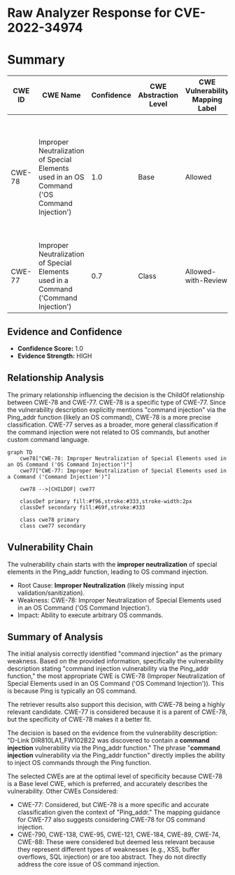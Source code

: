 # Raw Analyzer Response for CVE-2022-34974

# Summary
| CWE ID | CWE Name | Confidence | CWE Abstraction Level | CWE Vulnerability Mapping Label | CWE-Vulnerability Mapping Notes |
|---|---|---|---|---|---|
| CWE-78 | Improper Neutralization of Special Elements used in an OS Command ('OS Command Injection') | 1.0 | Base | Allowed | Primary CWE. The product constructs an OS command using externally-influenced input, but it does not neutralize special elements. |
| CWE-77 | Improper Neutralization of Special Elements used in a Command ('Command Injection') | 0.7 | Class | Allowed-with-Review | Secondary CWE. More general case of command injection. |

## Evidence and Confidence

*   **Confidence Score:** 1.0
*   **Evidence Strength:** HIGH

## Relationship Analysis
The primary relationship influencing the decision is the ChildOf relationship between CWE-78 and CWE-77. CWE-78 is a specific type of CWE-77. Since the vulnerability description explicitly mentions "command injection" via the Ping_addr function (likely an OS command), CWE-78 is a more precise classification. CWE-77 serves as a broader, more general classification if the command injection were not related to OS commands, but another custom command language.

```mermaid
graph TD
    cwe78["CWE-78: Improper Neutralization of Special Elements used in an OS Command ('OS Command Injection')"]
    cwe77["CWE-77: Improper Neutralization of Special Elements used in a Command ('Command Injection')"]
    
    cwe78 -->|CHILDOF| cwe77
    
    classDef primary fill:#f96,stroke:#333,stroke-width:2px
    classDef secondary fill:#69f,stroke:#333
    
    class cwe78 primary
    class cwe77 secondary
```

## Vulnerability Chain
The vulnerability chain starts with the **improper neutralization** of special elements in the Ping_addr function, leading to OS command injection.
  - Root Cause: **Improper Neutralization** (likely missing input validation/sanitization).
  - Weakness: CWE-78: Improper Neutralization of Special Elements used in an OS Command ('OS Command Injection').
  - Impact: Ability to execute arbitrary OS commands.

## Summary of Analysis
The initial analysis correctly identified "command injection" as the primary weakness. Based on the provided information, specifically the vulnerability description stating "command injection vulnerability via the Ping_addr function," the most appropriate CWE is CWE-78 (Improper Neutralization of Special Elements used in an OS Command ('OS Command Injection')). This is because Ping is typically an OS command.

The retriever results also support this decision, with CWE-78 being a highly relevant candidate. CWE-77 is considered because it is a parent of CWE-78, but the specificity of CWE-78 makes it a better fit.

The decision is based on the evidence from the vulnerability description: "D-Link DIR810LA1_FW102B22 was discovered to contain a **command injection** vulnerability via the Ping_addr function." The phrase "**command injection** vulnerability via the Ping_addr function" directly implies the ability to inject OS commands through the Ping function.

The selected CWEs are at the optimal level of specificity because CWE-78 is a Base level CWE, which is preferred, and accurately describes the vulnerability.
Other CWEs Considered:

*   CWE-77: Considered, but CWE-78 is a more specific and accurate classification given the context of "Ping_addr." The mapping guidance for CWE-77 also suggests considering CWE-78 for OS command injection.
*   CWE-790, CWE-138, CWE-95, CWE-121, CWE-184, CWE-89, CWE-74, CWE-88: These were considered but deemed less relevant because they represent different types of weaknesses (e.g., XSS, buffer overflows, SQL injection) or are too abstract. They do not directly address the core issue of OS command injection.
